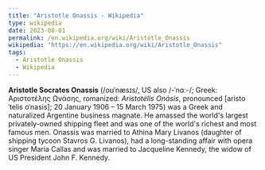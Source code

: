 ```yaml
---
title: "Aristotle Onassis - Wikipedia"
type: wikipedia
date: 2023-08-01
permalink: /en.wikipedia.org/wiki/Aristotle_Onassis
wikipedia: "https://en.wikipedia.org/wiki/Aristotle_Onassis"
tags:
  - Aristotle Onassis
  - Wikipedia
---
```

**Aristotle Socrates Onassis** (/oʊˈnæsɪs/, US also /-ˈnɑː-/; Greek: Αριστοτέλης Ωνάσης, romanized: *Aristotélis Onásis*, pronounced [aristoˈtelis oˈnasis]; 20 January 1906 – 15 March 1975) was a Greek and naturalized Argentine business magnate. He amassed the world's largest privately-owned shipping fleet and was one of the world's richest and most famous men. Onassis was married to Athina Mary Livanos (daughter of shipping tycoon Stavros G. Livanos), had a long-standing affair with opera singer Maria Callas and was married to Jacqueline Kennedy, the widow of US President John F. Kennedy.